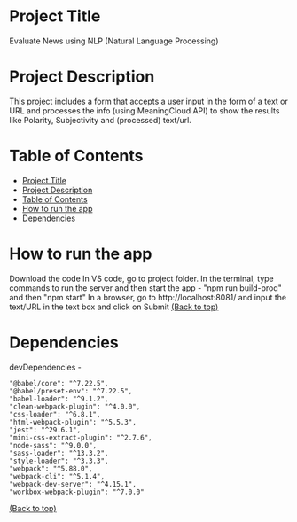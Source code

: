 # Project Title
Evaluate News using NLP (Natural Language Processing)

# Project Description
This project includes a form that accepts a user input in the form of a text or URL and processes the info (using MeaningCloud API) to show the results like Polarity, Subjectivity and (processed) text/url.

# Table of Contents

- [Project Title](#project-title)
- [Project Description](#project-description)
- [Table of Contents](#table-of-contents)
- [How to run the app](#how-to-run-the-app)
- [Dependencies](#dependencies)


# How to run the app
Download the code
In VS code, go to project folder.
In the terminal, type commands to run the server and then start the app - "npm run build-prod" and then "npm start"
In a browser, go to http://localhost:8081/ and input the text/URL in the text box and click on Submit
[(Back to top)](#table-of-contents)

# Dependencies
devDependencies -

    "@babel/core": "^7.22.5",
    "@babel/preset-env": "^7.22.5",
    "babel-loader": "^9.1.2",
    "clean-webpack-plugin": "^4.0.0",
    "css-loader": "^6.8.1",
    "html-webpack-plugin": "^5.5.3",
    "jest": "^29.6.1",
    "mini-css-extract-plugin": "^2.7.6",
    "node-sass": "^9.0.0",
    "sass-loader": "^13.3.2",
    "style-loader": "^3.3.3",
    "webpack": "^5.88.0",
    "webpack-cli": "^5.1.4",
    "webpack-dev-server": "^4.15.1",
    "workbox-webpack-plugin": "^7.0.0"

[(Back to top)](#table-of-contents)


